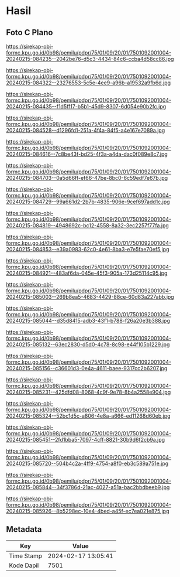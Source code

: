 # Hasil

## Foto C Plano

https://sirekap-obj-formc.kpu.go.id/0b98/pemilu/pdpr/75/01/09/20/01/7501092001004-20240215-084235--2042be76-d5c3-4434-84c6-ccba4d58cc86.jpg

https://sirekap-obj-formc.kpu.go.id/0b98/pemilu/pdpr/75/01/09/20/01/7501092001004-20240215-084322--23276553-5c5e-4ee9-a96b-a19532a9fb6d.jpg

https://sirekap-obj-formc.kpu.go.id/0b98/pemilu/pdpr/75/01/09/20/01/7501092001004-20240215-084435--f1d5ff17-b5b1-45d9-8307-6d054e90b2fc.jpg

https://sirekap-obj-formc.kpu.go.id/0b98/pemilu/pdpr/75/01/09/20/01/7501092001004-20240215-084528--d1296fd1-251a-4f4a-84f5-a4e167e7089a.jpg

https://sirekap-obj-formc.kpu.go.id/0b98/pemilu/pdpr/75/01/09/20/01/7501092001004-20240215-084616--7c8be43f-bd25-4f3a-a4da-dac0f089e8c7.jpg

https://sirekap-obj-formc.kpu.go.id/0b98/pemilu/pdpr/75/01/09/20/01/7501092001004-20240215-084703--0a5d66ff-ef66-47be-8bc0-6c59edf7e67b.jpg

https://sirekap-obj-formc.kpu.go.id/0b98/pemilu/pdpr/75/01/09/20/01/7501092001004-20240215-084729--99a661d2-2b7b-4835-906e-9cef697add1c.jpg

https://sirekap-obj-formc.kpu.go.id/0b98/pemilu/pdpr/75/01/09/20/01/7501092001004-20240215-084819--4948692c-bc12-4558-8a32-3ec2257f77fa.jpg

https://sirekap-obj-formc.kpu.go.id/0b98/pemilu/pdpr/75/01/09/20/01/7501092001004-20240215-084853--e39a0983-62c0-4e61-8ba3-e7e5fae70ef5.jpg

https://sirekap-obj-formc.kpu.go.id/0b98/pemilu/pdpr/75/01/09/20/01/7501092001004-20240215-084921--483af6da-045e-45f3-905a-173d25114c95.jpg

https://sirekap-obj-formc.kpu.go.id/0b98/pemilu/pdpr/75/01/09/20/01/7501092001004-20240215-085003--269b8ea5-4683-4429-88ce-60d83a227abb.jpg

https://sirekap-obj-formc.kpu.go.id/0b98/pemilu/pdpr/75/01/09/20/01/7501092001004-20240215-085044--d35d8415-adb3-43f1-b788-f26a20e3b388.jpg

https://sirekap-obj-formc.kpu.go.id/0b98/pemilu/pdpr/75/01/09/20/01/7501092001004-20240215-085132--63ec2830-d5d0-4c78-8c98-e44f105b1229.jpg

https://sirekap-obj-formc.kpu.go.id/0b98/pemilu/pdpr/75/01/09/20/01/7501092001004-20240215-085156--c36601d3-0e4a-4611-baee-9317cc2b6207.jpg

https://sirekap-obj-formc.kpu.go.id/0b98/pemilu/pdpr/75/01/09/20/01/7501092001004-20240215-085231--425dfd08-8068-4c9f-9e78-8b4a2558e904.jpg

https://sirekap-obj-formc.kpu.go.id/0b98/pemilu/pdpr/75/01/09/20/01/7501092001004-20240215-085324--52bc1d5c-a806-4e8a-a666-ed11268d60eb.jpg

https://sirekap-obj-formc.kpu.go.id/0b98/pemilu/pdpr/75/01/09/20/01/7501092001004-20240215-085451--2fd1bba5-7097-4cff-8821-30b9d6f2cb9a.jpg

https://sirekap-obj-formc.kpu.go.id/0b98/pemilu/pdpr/75/01/09/20/01/7501092001004-20240215-085720--504b4c2a-4ff9-4754-a8f0-eb3c589a751e.jpg

https://sirekap-obj-formc.kpu.go.id/0b98/pemilu/pdpr/75/01/09/20/01/7501092001004-20240215-085844--34f3786d-21ac-4027-a51a-bac2bbdbeeb9.jpg

https://sirekap-obj-formc.kpu.go.id/0b98/pemilu/pdpr/75/01/09/20/01/7501092001004-20240215-085926--8b5298ec-10e4-4bed-a45f-ec7ea021e875.jpg


## Metadata

| Key        | Value               |
| ---------- | ------------------- |
| Time Stamp | 2024-02-17 13:05:41 |
| Kode Dapil | 7501                |



